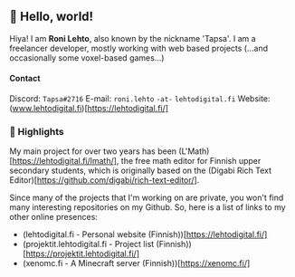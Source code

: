 ## 🍐 Hello, world!

Hiya! I am **Roni Lehto**, also known by the nickname 'Tapsa'. I am a freelancer developer, mostly working with web based projects (...and occasionally some voxel-based games...)

#### Contact
Discord: `Tapsa#2716`
E-mail: `roni.lehto` `-at-` `lehtodigital.fi`
Website: (www.lehtodigital.fi)[https://lehtodigital.fi/]

### 📍 Highlights
My main project for over two years has been (L'Math)[https://lehtodigital.fi/lmath/], the free math editor for Finnish upper secondary students, which is originally based on the (Digabi Rich Text Editor)[https://github.com/digabi/rich-text-editor/].

Since many of the projects that I'm working on are private, you won't find many interesting repositories on my Github. So, here is a list of links to my other online presences:
- (lehtodigital.fi - Personal website (Finnish))[https://lehtodigital.fi/]
- (projektit.lehtodigital.fi - Project list (Finnish))[https://projektit.lehtodigital.fi/]
- (xenomc.fi - A Minecraft server (Finnish))[https://xenomc.fi/]
